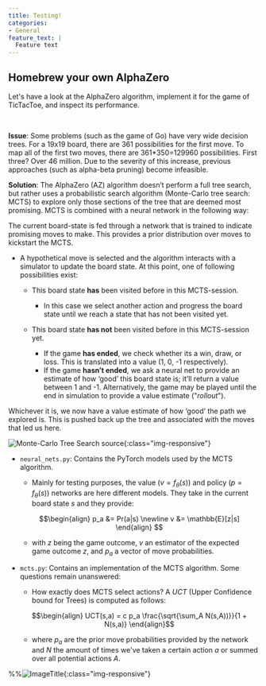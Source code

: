 ```yaml
---
title: Testing!
categories:
- General
feature_text: |
  Feature text
---
```


## Homebrew your own AlphaZero


Let's have a look at the AlphaZero algorithm, implement it for the game of TicTacToe, and inspect its performance.

&nbsp;

**Issue**: Some problems (such as the game of Go) have very wide decision trees. For a 19x19 board, there are 361 possibilities for the first move. To map all of the first two moves, there are 361\*350=129960 possibilities. First three? Over 46 million. Due to the severity of this increase, previous approaches (such as alpha-beta pruning) become infeasible. 


**Solution**: The AlphaZero (AZ) algorithm doesn’t perform a full tree search, but rather uses a probabilistic search algorithm (Monte-Carlo tree search: MCTS) to explore only those sections of the tree that are deemed most promising. MCTS is combined with a neural network in the following way:

 The current board-state is fed through a network that is trained to indicate promising moves to make. This provides a prior distribution over moves to kickstart the MCTS.

- A hypothetical move is selected and the algorithm interacts with a simulator to update the board state. At this point, one of following possibilities exist:

    * This board state **has** been visited before in this MCTS-session. 
        * In this case we select another action and progress the board state until we reach a state that has not been visited yet.

    * This board state **has not** been visited before in this MCTS-session yet. 
        * If the game **has ended**, we check whether its a win, draw, or loss. This is translated into a value (1, 0, -1 respectively).
        * If the game **hasn’t ended**, we ask a neural net to provide an estimate of how ‘good’ this board state is; it’ll return a value between 1 and -1. Alternatively, the game may be played until the end in simulation to provide a value estimate ("*rollout*").

Whichever it is, we now have a value estimate of how ‘good’ the path we explored is. This is pushed back up the tree and associated with the moves that led us here.

![Monte-Carlo Tree Search [source](https://en.wikipedia.org/wiki/Monte_Carlo_tree_search)](https://upload.wikimedia.org/wikipedia/commons/a/a6/MCTS_Algorithm.png){:class="img-responsive"}


* `neural_nets.py`: Contains the PyTorch models used by the MCTS algorithm. 

    * Mainly for testing purposes, the value ($v = f_\theta(s)$) and policy ($p=f_\theta(s)$) networks are here different models. They take in the current board state $s$ and they provide:

    $$\begin{align}
    p_a &= Pr(a|s) \newline 
    v &= \mathbb{E}[z|s]
    \end{align} $$

    * with $z$ being the game outcome, $v$ an estimator of the expected game outcome $z$, and $p_a$ a vector of move probabilities.

* `mcts.py`: Contains an implementation of the MCTS algorithm. Some questions remain unanswered:

    * How exactly does MCTS select actions? A *UCT* (Upper Confidence bound for Trees) is computed as follows:

    $$\begin{align}
    UCT(s,a) = c p_a \frac{\sqrt{\sum_A N(s,A))}}{1 + N(s,a)}
    \end{align}$$

    * where $p_a$ are the prior move probabilities provided by the network and $N$ the amount of times we've taken a certain action $a$ or summed over all potential actions $A$.



%%![ImageTitle](/blog_AZ/Loss_png.png){:class="img-responsive"}